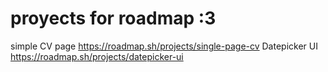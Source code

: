 # proyects for roadmap :3
simple CV page
https://roadmap.sh/projects/single-page-cv
Datepicker UI 
https://roadmap.sh/projects/datepicker-ui

